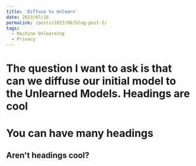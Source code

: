 ```yaml
---
title: 'Diffuse to Unlearn'
date: 2023/07/10
permalink: /posts/2023/08/blog-post-1/
tags:
  - Machine Unlearning
  - Privacy
---
```


The question I want to ask is that can we diffuse our initial model to the Unlearned Models.
Headings are cool
======

You can have many headings
======

Aren't headings cool?
------